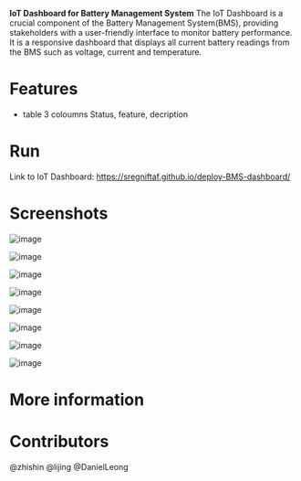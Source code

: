 **IoT Dashboard for Battery Management System**
The IoT Dashboard is a crucial component of the Battery Management System(BMS), providing stakeholders with a user-friendly interface to monitor battery performance. It is a responsive dashboard that displays all current battery readings from the BMS such as voltage, current and temperature.

# Features
+ table 3 coloumns
Status, feature, decription

# Run
Link to IoT Dashboard: https://sregniftaf.github.io/deploy-BMS-dashboard/

# Screenshots
![image](https://github.com/sregniftaF/deploy-BMS-dashboard/assets/133233810/f94833b4-e238-4ebd-91a3-e65c1cbd7900)

![image](https://github.com/sregniftaF/deploy-BMS-dashboard/assets/133233810/85e91c55-70d3-4ceb-b146-47b51c6ddfa0)

![image](https://github.com/sregniftaF/deploy-BMS-dashboard/assets/133233810/cf1ebe9f-d742-41a1-aeda-4a28058b4696)

![image](https://github.com/sregniftaF/deploy-BMS-dashboard/assets/133233810/35ef1753-ece4-47fc-911a-94604927d30c)

![image](https://github.com/sregniftaF/deploy-BMS-dashboard/assets/133233810/8baaeb64-f1f2-4296-9fcb-eccaab6ff05b)

![image](https://github.com/sregniftaF/deploy-BMS-dashboard/assets/133233810/05bf1557-3ef7-455f-a8d6-5032fba010ba)

![image](https://github.com/sregniftaF/deploy-BMS-dashboard/assets/133233810/9dc10a92-9426-430c-a7e3-5a456388e43a)

![image](https://github.com/sregniftaF/deploy-BMS-dashboard/assets/133233810/f7c38f71-59ec-4d28-ba80-aa0ced59a8a4)

# More information

# Contributors
@zhishin 
@lijing
@DanielLeong
